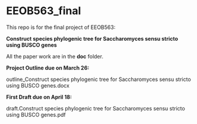 # EEOB563_final

This repo is for the final project of EEOB563:

**Construct species phylogenic tree for Saccharomyces sensu stricto using BUSCO genes**

All the paper work are in the **doc** folder.

**Project Outline due on March 26:**

outline_Construct species phylogenic tree for Saccharomyces sensu stricto using BUSCO genes.docx

**First Draft due on April 18:**

draft.Construct species phylogenic tree for Saccharomyces sensu stricto using BUSCO genes.pdf
